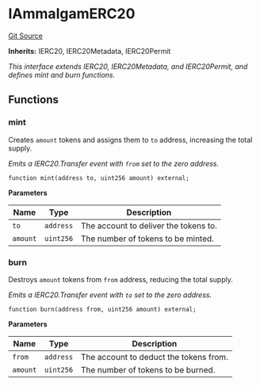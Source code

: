 # IAmmalgamERC20
[Git Source](https://github.com/Ammalgam-Protocol/core-v1/blob/c2398bc2cc7b9fe383b005349741b4aa61a1c292/contracts/interfaces/tokens/IAmmalgamERC20.sol)

**Inherits:**
IERC20, IERC20Metadata, IERC20Permit

*This interface extends IERC20, IERC20Metadata, and IERC20Permit, and defines mint and burn functions.*


## Functions
### mint

Creates `amount` tokens and assigns them to `to` address, increasing the total supply.

*Emits a IERC20.Transfer event with `from` set to the zero address.*


```solidity
function mint(address to, uint256 amount) external;
```
**Parameters**

|Name|Type|Description|
|----|----|-----------|
|`to`|`address`|The account to deliver the tokens to.|
|`amount`|`uint256`|The number of tokens to be minted.|


### burn

Destroys `amount` tokens from `from` address, reducing the total supply.

*Emits a IERC20.Transfer event with `to` set to the zero address.*


```solidity
function burn(address from, uint256 amount) external;
```
**Parameters**

|Name|Type|Description|
|----|----|-----------|
|`from`|`address`|The account to deduct the tokens from.|
|`amount`|`uint256`|The number of tokens to be burned.|


